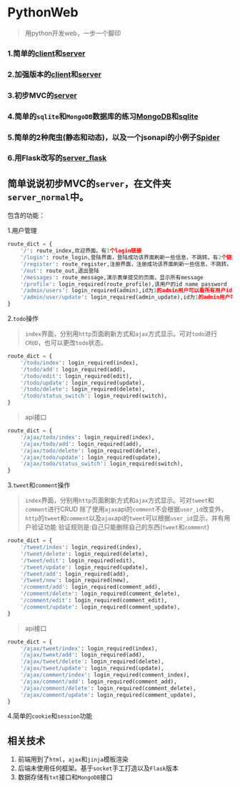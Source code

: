 # PythonWeb
> 用python开发web，一步一个脚印

### 1.简单的[client](https://github.com/KiwiShow/PythonWeb/blob/master/client_server_socket/client_socket.py)和[server](https://github.com/KiwiShow/PythonWeb/blob/master/client_server_socket/server_socket.py)

### 2.加强版本的[client](https://github.com/KiwiShow/PythonWeb/blob/master/client_server_ssl_html/client_ssl.py)和[server](https://github.com/KiwiShow/PythonWeb/blob/master/client_server_ssl_html/server_routes.py)

### 3.初步MVC的[server](https://github.com/KiwiShow/PythonWeb/tree/master/server_normal)

### 4.简单的`sqlite`和`MongoDB`数据库的练习[MongoDB](https://github.com/KiwiShow/PythonWeb/blob/todo_jinja/mongo_sqlite/mongo_demo.py)和[sqlite](https://github.com/KiwiShow/PythonWeb/blob/todo_jinja/mongo_sqlite/sqlite_demo.py)

### 5.简单的2种爬虫(静态和动态)，以及一个jsonapi的小例子[Spider](https://github.com/KiwiShow/PythonWeb/tree/master/spider)

### 6.用Flask改写的[server_flask](https://github.com/KiwiShow/PythonWeb/tree/master/server_normal_Flask)


## **简单说说初步MVC的`server`，在文件夹`server_normal`中。**
包含的功能：

1.用户管理
```python
route_dict = {
    '/': route_index,欢迎界面。有1个login链接
    '/login': route_login,登陆界面，登陆成功该界面刷新一些信息，不跳转。有2个链接分别去该用户的todo界面和tweet界面，有2个链接分别是数据api
    '/register': route_register,注册界面，注册成功该界面刷新一些信息，不跳转。
    '/out': route_out,退出登陆
    '/messages': route_message,演示表单提交的页面，显示所有message
    '/profile': login_required(route_profile),该用户的id name password
    '/admin/users': login_required(admin),id为1的admin用户可以看所有用户id name password
    '/admin/user/update': login_required(admin_update),id为1的admin用户可以更改所有用户password
}
```
2.`todo`操作
> `index`界面，分别用`http`页面刷新方式和`ajax`方式显示。可对`todo`进行`CRUD`，也可以更改`todo`状态。
```python
route_dict = {
    '/todo/index': login_required(index),
    '/todo/add': login_required(add),
    '/todo/edit': login_required(edit),
    '/todo/update': login_required(update),
    '/todo/delete': login_required(delete),
    '/todo/status_switch': login_required(switch),
}
```
> api接口
```python
route_dict = {
    '/ajax/todo/index': login_required(index),
    '/ajax/todo/add': login_required(add),
    '/ajax/todo/delete': login_required(delete),
    '/ajax/todo/update': login_required(update),
    '/ajax/todo/status_switch': login_required(switch),
}
```
3.`tweet`和`comment`操作
>`index`界面，分别用`http`页面刷新方式和`ajax`方式显示。可对`tweet`和`comment`进行CRUD
除了使用`ajax`api的`comment`不会根据`user_id`改变外，
`http`的`tweet`和`comment`以及`ajax`api的`tweet`可以根据`user_id`显示，并有用户验证功能
验证规则是:自己只能删除自己的东西(`tweet`和`comment`)
```python
route_dict = {
    '/tweet/index': login_required(index),
    '/tweet/delete': login_required(delete),
    '/tweet/edit': login_required(edit),
    '/tweet/update': login_required(update),
    '/tweet/add': login_required(add),
    '/tweet/new': login_required(new),
    '/comment/add': login_required(comment_add),
    '/comment/delete': login_required(comment_delete),
    '/comment/edit': login_required(comment_edit),
    '/comment/update': login_required(comment_update),
}
```
> api接口
```python
route_dict = {
    '/ajax/tweet/index': login_required(index),
    '/ajax/tweet/add': login_required(add),
    '/ajax/tweet/delete': login_required(delete),
    '/ajax/tweet/update': login_required(update),
    '/ajax/comment/index': login_required(comment_index),
    '/ajax/comment/add': login_required(comment_add),
    '/ajax/comment/delete': login_required(comment_delete),
    '/ajax/comment/update': login_required(comment_update),
}
```
4.简单的`cookie`和`session`功能

## **相关技术**
1. 前端用到了`html`，`ajax`和`jinja`模板渲染
2. 后端未使用任何框架。基于`socket`手工打造以及`Flask`版本
3. 数据存储有`txt`接口和`MongoDB`接口

